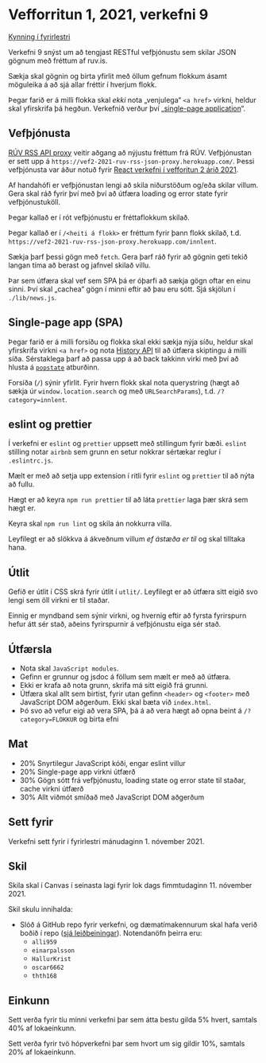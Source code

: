 # Vefforritun 1, 2021, verkefni 9

[Kynning í fyrirlestri](https://youtu.be/)

Verkefni 9 snýst um að tengjast RESTful vefþjónustu sem skilar JSON gögnum með fréttum af ruv.is.

Sækja skal gögnin og birta yfirlit með öllum gefnum flokkum ásamt möguleika á að sjá allar fréttir í hverjum flokk.

Þegar farið er á milli flokka skal _ekki_ nota „venjulega“ `<a href>` virkni, heldur skal yfirskrifa þá hegðun. Verkefnið verður því „[single-page application](https://en.wikipedia.org/wiki/Single-page_application)“.

## Vefþjónusta

[RÚV RSS API proxy](https://github.com/vefforritun/vef2-2021-ruv-rss-json-proxy) veitir aðgang að nýjustu fréttum frá RÚV. Vefþjónustan er sett upp á `https://vef2-2021-ruv-rss-json-proxy.herokuapp.com/`. Þessi vefþjónusta var áður notuð fyrir [React verkefni í vefforitun 2 árið 2021](https://github.com/vefforritun/vef2-2021-v5/).

Af handahófi er vefþjónustan lengi að skila niðurstöðum og/eða skilar villum. Gera skal ráð fyrir því með því að útfæra loading og error state fyrir vefþjónustuköll.

Þegar kallað er í rót vefþjónustu er fréttaflokkum skilað.

Þegar kallað er í `/<heiti á flokk>` er fréttum fyrir þann flokk skilað, t.d. `https://vef2-2021-ruv-rss-json-proxy.herokuapp.com/innlent`.

Sækja þarf þessi gögn með `fetch`. Gera þarf ráð fyrir að gögnin geti tekið langan tíma að berast og jafnvel skilað villu.

Þar sem útfæra skal vef sem SPA þá er óþarfi að sækja gögn oftar en einu sinni. Því skal „cachea“ gögn í minni eftir að þau eru sótt. Sjá skjölun í `./lib/news.js`.

## Single-page app (SPA)

Þegar farið er á milli forsíðu og flokka skal ekki sækja nýja síðu, heldur skal yfirskrifa virkni `<a href>` og nota [History API](https://developer.mozilla.org/en-US/docs/Web/API/History_API) til að útfæra skiptingu á milli síða. Sérstaklega þarf að passa upp á að back takkinn virki með því að hlusta á [`popstate`](https://developer.mozilla.org/en-US/docs/Web/API/WindowEventHandlers/onpopstate) atburðinn.

Forsíða (`/`) sýnir yfirlit. Fyrir hvern flokk skal nota querystring (hægt að sækja úr `window.location.search` og með `URLSearchParams`), t.d. `/?category=innlent`.

## eslint og prettier

Í verkefni er `eslint` og `prettier` uppsett með stillingum fyrir bæði. `eslint` stilling notar `airbnb` sem grunn en setur nokkrar sértækar reglur í `.eslintrc.js`.

Mælt er með að setja upp extension í ritli fyrir `eslint` og `prettier` til að nýta að fullu.

Hægt er að keyra `npm run prettier` til að láta `prettier` laga þær skrá sem hægt er.

Keyra skal `npm run lint` og skila án nokkurra villa.

Leyfilegt er að slökkva á ákveðnum villum *ef ástæða er til*  og skal tilltaka hana.

## Útlit

Gefið er útlit í CSS skrá fyrir útlit í `utlit/`. Leyfilegt er að útfæra sitt eigið svo lengi sem öll virkni er til staðar.

Einnig er myndband sem sýnir virkni, og hvernig eftir að fyrsta fyrirspurn hefur átt sér stað, aðeins fyrirspurnir á vefþjónustu eiga sér stað.

## Útfærsla

* Nota skal `JavaScript modules`.
* Gefinn er grunnur og jsdoc á föllum sem mælt er með að útfæra.
* Ekki er krafa að nota grunn, skrifa má sitt eigið frá grunni.
* Útfæra skal allt sem birtist, fyrir utan gefinn `<header>` og `<footer>` með JavaScript DOM aðgerðum. Ekki skal bæta við `index.html`.
* Þó svo að vefur eigi að vera SPA, þá á að vera hægt að opna beint á `/?category=FLOKKUR` og birta efni

## Mat

* 20% Snyrtilegur JavaScript kóði, engar eslint villur
* 20% Single-page app virkni útfærð
* 30% Gögn sótt frá vefþjónustu, loading state og error state til staðar, cache virkni útfærð
* 30% Allt viðmót smíðað með JavaScript DOM aðgerðum

## Sett fyrir

Verkefni sett fyrir í fyrirlestri mánudaginn 1. nóvember 2021.

## Skil

Skila skal í Canvas í seinasta lagi fyrir lok dags fimmtudaginn 11. nóvember 2021.

Skil skulu innihalda:

* Slóð á GitHub repo fyrir verkefni, og dæmatímakennurum skal hafa verið boðið í repo ([sjá leiðbeiningar](https://docs.github.com/en/free-pro-team@latest/github/setting-up-and-managing-your-github-user-account/inviting-collaborators-to-a-personal-repository)). Notendanöfn þeirra eru:
  * `alli959`
  * `einarpalsson`
  * `HallurKrist`
  * `oscar6662`
  * `thth168`

## Einkunn

Sett verða fyrir tíu minni verkefni þar sem átta bestu gilda 5% hvert, samtals 40% af lokaeinkunn.

Sett verða fyrir tvö hópverkefni þar sem hvort um sig gildir 10%, samtals 20% af lokaeinkunn.
